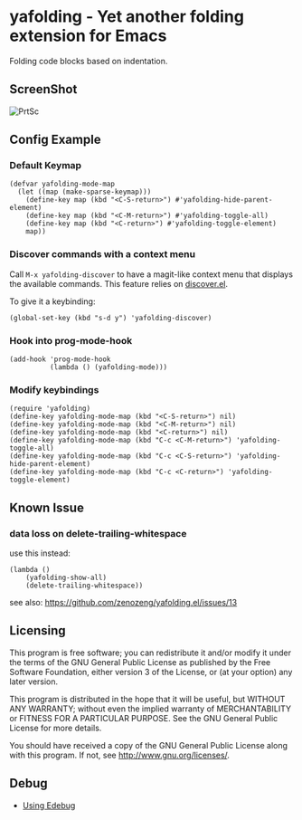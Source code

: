 # yafolding - Yet another folding extension for Emacs

Folding code blocks based on indentation.

## ScreenShot
![PrtSc](https://raw.github.com/zenozeng/yafolding.el/master/psc.png)

## Config Example

### Default Keymap

```emacs-lisp
(defvar yafolding-mode-map
  (let ((map (make-sparse-keymap)))
    (define-key map (kbd "<C-S-return>") #'yafolding-hide-parent-element)
    (define-key map (kbd "<C-M-return>") #'yafolding-toggle-all)
    (define-key map (kbd "<C-return>") #'yafolding-toggle-element)
    map))
```

### Discover commands with a context menu

Call `M-x yafolding-discover` to have a magit-like context menu that
displays the available commands. This feature relies on
[discover.el](https://www.github.com/mickeynp/discover.el).

To give it a keybinding:

    (global-set-key (kbd "s-d y") 'yafolding-discover)

### Hook into prog-mode-hook

```emacs-lisp
(add-hook 'prog-mode-hook
          (lambda () (yafolding-mode)))
```

### Modify keybindings

```
(require 'yafolding)
(define-key yafolding-mode-map (kbd "<C-S-return>") nil)
(define-key yafolding-mode-map (kbd "<C-M-return>") nil)
(define-key yafolding-mode-map (kbd "<C-return>") nil)
(define-key yafolding-mode-map (kbd "C-c <C-M-return>") 'yafolding-toggle-all)
(define-key yafolding-mode-map (kbd "C-c <C-S-return>") 'yafolding-hide-parent-element)
(define-key yafolding-mode-map (kbd "C-c <C-return>") 'yafolding-toggle-element)
```

## Known Issue

### data loss on delete-trailing-whitespace

use this instead:

```emacs-lisp
(lambda ()
    (yafolding-show-all)
    (delete-trailing-whitespace))
```

see also: https://github.com/zenozeng/yafolding.el/issues/13

## Licensing

This program is free software; you can redistribute it and/or modify
it under the terms of the GNU General Public License as published by
the Free Software Foundation, either version 3 of the License, or
(at your option) any later version.

This program is distributed in the hope that it will be useful,
but WITHOUT ANY WARRANTY; without even the implied warranty of
MERCHANTABILITY or FITNESS FOR A PARTICULAR PURPOSE.  See the
GNU General Public License for more details.

You should have received a copy of the GNU General Public License
along with this program.  If not, see <http://www.gnu.org/licenses/>.

## Debug

- [Using Edebug](https://www.gnu.org/software/emacs/manual/html_node/elisp/Using-Edebug.html#Using-Edebug)

